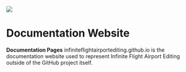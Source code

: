<img src="http://3.bp.blogspot.com/-fKTKY3P8Ie0/U74Ufh1kIhI/AAAAAAAAAdI/TJyapM-vsSo/s1600/InfiniteFlightLogo450x180.png" />

<br>

# Documentation Website

<b>Documentation Pages</b>
infiniteflightairportediting.github.io is the documentation website used to
represent Infinite Flight Airport Editing outside of the GitHub project itself.

